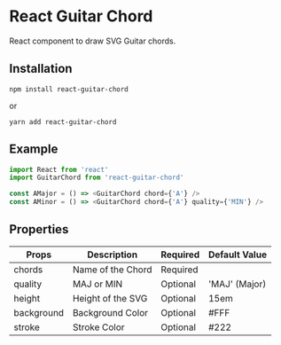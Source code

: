 # React Guitar Chord

React component to draw SVG Guitar chords.

## Installation

```
npm install react-guitar-chord
```

or

```
yarn add react-guitar-chord
```

## Example

```javascript
import React from 'react'
import GuitarChord from 'react-guitar-chord'

const AMajor = () => <GuitarChord chord={'A'} />
const AMinor = () => <GuitarChord chord={'A'} quality={'MIN'} />
```

## Properties

| Props      | Description       | Required | Default Value |
| ---------- | ----------------- | -------- | ------------- |
| chords     | Name of the Chord | Required |               |
| quality    | MAJ or MIN        | Optional | 'MAJ' (Major) |
| height     | Height of the SVG | Optional | 15em          |
| background | Background Color  | Optional | #FFF          |
| stroke     | Stroke Color      | Optional | #222          |
